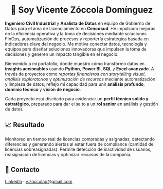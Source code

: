 <!-- Encabezado principal -->
<h1 align="center">👋 Soy Vicente Zóccola Domínguez</h1>

<!-- Resumen profesional -->
<p>
  <strong>Ingeniero Civil Industrial</strong> y <strong>Analista de Datos</strong> en equipo de Gobierno de Datos para el área de Licenciamiento en <strong>Cencosud</strong>. He impulsado mejoras en la eficiencia operativa y la toma de decisiones mediante soluciones FinOps, automatización de procesos y reportería estratégica basada en indicadores clave del negocio. Me motiva conectar datos, tecnología y equipos para diseñar soluciones innovadoras que impulsen la toma de decisiones y generen un impacto tangible en el negocio.
</p>

<!-- Presentación de portafolio -->
<p>
  Bienvenido a mi portafolio, donde muestro cómo transformo datos en <strong>insights accionables</strong> usando <strong>Python</strong>, <strong>Power BI</strong>, <strong>SQL</strong> y <strong>Excel avanzado</strong>.  
  A través de proyectos como <em>reportes financieros con storytelling visual</em>, <em>análisis exploratorios</em> y <em>optimización de recursos</em> mediante automatización y limpieza de datos, reflejo mi capacidad para unir <strong>análisis profundo</strong>, <strong>dominio técnico</strong> y <strong>visión de negocio</strong>.
</p>

<p>
  Cada proyecto está diseñado para evidenciar un <strong>perfil técnico sólido y estratégico</strong>, preparado para dar el salto a un <strong>rol senior</strong> en análisis y gestión de datos.
</p>

## 📈 Resultado

Monitoreo en tiempo real de licencias compradas y asignadas, detectando diferencias y generando alertas al estar fuera de compliance (cantidad de licencias sobreasignadas). Permite detección de inactividad de usuarios, reasignación de licencias y optimizar recursos de la compañía.
 

## 🤝 Contacto
<a href="https://www.linkedin.com/in/vicente-zoccola-057098211">LinkedIn</a> · <a href="mailto:v.zoccolad@gmail.com">v.zoccolad@gmail.com</a>
